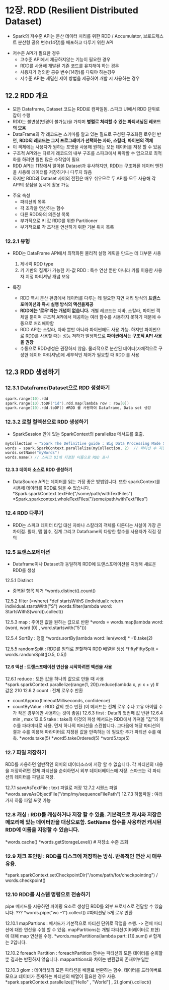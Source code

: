 # 12장. RDD (Resilient Distributed Dataset) 

- Spark의 저수준 API는 분산 데이터 처리를 위한 RDD / Accumulator, 브로드캐스트 분산형 공유 변수(14장)를 배포하고 다루기 위한 API

+ 저수준 API가 필요한 경우
  + 고수준 API에서 제공하지않는 기능이 필요한 경우
  + RDD를 사용해 개발된 기존 코드를 유지해야 하는 경우
  + 사용자가 정의한 공유 변수(14장)를 다뤄야 하는경우
  + 저수준 API는 세밀한 제어 방법을 제공하여 개발 시 사용하는 경우
  
## 12.2 RDD 개요

- 모든 Dataframe, Dataset 코드는 RDD로 컴파일됨. 스파크 UI에서 RDD 단위로 잡이 수행
- RDD는 불변성(변경이 불가능)을 가지며 **병렬로 처리할 수 있는 파티셔닝된 레코드의 모음**
- DataFrame의 각 레코드는 스키마를 알고 있는 필드로 구성된 구조화된 로우인 반면, **RDD의 레코드는 그저 프로그래머가 선택하는 자바, 스칼라, 파이썬의 객체**
- 이 객체에는 사용자가 원하는 포맷을 사용해 원하는 모든 데이터를 저장 할 수 있음
- 구조적 API와는 다르게 레코드의 내부 구조를 스파크에서 파악할 수 없으므로 최적화를 하려면 훨씬 많은 수작업이 필요
- RDD API는 11장에서 알아본 Dataset과 유사하지만, RDD는 구조화된 데이터 엔진을 사용해 데이터를 저장하거나 다루지 않음 
- 하지만 RDD와 Dataset 사이의 전환은 매우 쉬우므로 두 API를 모두 사용해 각 API의 장점을 동시에 활용 가능

+ 주요 속성
  + 파티션의 목록
  + 각 조각을 연산하는 함수
  + 다른 RDD와의 의존성 목록
  + 부가적으로 키 값 RDD를 위한 Partitioner 
  + 부가적으로 각 조각을 연산하기 위한 기본 위치 목록

### 12.2.1 유형
- RDD는 DataFrame API에서 최적화된 물리적 실행 계획을 만드는 데 대부분 사용
  1. 제네릭 RDD type
  2. 키 기반의 집계가 가능한 키-값 RDD : 특수 연산 뿐만 아니라 키를 이용한 사용자 지정 파티셔닝 개념 보유

- 특징
  - RDD 역시 분산 환경에서 데이터를 다루는 데 필요한 지연 처리 방식의 **트랜스포메이션과 즉시 실행 방식의 액션을제공**
  - **RDD에는 ‘로우’라는 개념이 없습니다.** 개별 레코드는 지바, 스칼라, 파이썬 객체일 뿐이며 구조적 API에서 제공하는 여러 함수를 시용하지 못하기 때문에 수동으로 처리해야함
  - RDD API는 스칼라, 자바 뿐만 아니라 파이썬에도 사용 가능. 하지만 파이썬으로 RDD를 사용할 때는 성능 저하가 발생하므로 **파이썬에서는 구조적 API 사용을 권장**
  - 수동으로 RDD생성은 권장하지 않음. 물리적으로 분산된 데이터(자체적으로 구성한 데이터 파티셔닝)에 세부적인 제어가 필요할 때 RDD 를 사용

## 12.3 RDD 생성하기

### 12.3.1 Dataframe/Dataset으로 RDD 생성하기
``` C
spark.range(10).rdd
spark.range(10).toDF("id").rdd.map(lambda row : row[0])
spark.range(10).rdd.toDF() #RDD 를 사용하여 Dataframe, Data set 생성
```
### 12.3.2 로컬 컬렉션으로 RDD 생성하기
- SparkSession 안에 있는 SparkContext의 parallelize 메서드를 호출.
``` C
myCollection = "Spark The Definitive guide : Big Data Processing Made Simple".split(" ")
words = spark.SparkContext.parallelize(myCollection, 2)  // 파티션 수 지정가능
words.setName("myWords")
words.name() // 스파크 UI에 지정한 이름으로 RDD 표시
```

#### 12.3.3 데이터 소스로 RDD 생성하기
- DataSource API는 데이터를 읽는 가장 좋은 방법입니다. 또한 sparkContext를 시용해 데이터를 RDD로 읽을 수 있습니다.
*Spark.sparkContext.textFile("/some/path/withTextFiles")
*Spark.sparkcontext.wholeTextFiles("/some/path/withTextFiles")

### 12.4 RDD 다루기
- RDD는 스피크 데이터 타입 대신 자바나 스칼라의 객체를 디룬디는 사실이 가장 큰 차이점. 필터, 맵 힘수, 집계 그리고 Dataframe의 다양한 함수를 사용자가 직접 정의

### 12.5 트랜스포메이션
- Dataframe이나 Dataset과 동일하게 RDD에 트랜스포메이션을 지정해 새로운 RDD를 생성

12.5.1 Distinct
- 중복된 항목 제거
*words.distinct().count()

12.5.2 filter (=where)
*def startsWithS (individual):
     return individual.startsWith("S")
words.filter(lambda word: StartsWithS(word)).collect()

12.5.3 map : 주어진 값을 원하는 값으로 반환
*words = words.map(lambda word: (word, word [0] , word.startswith("5")))

12.5.4 SortBy : 정렬
*words.sortBy(lambda word: len(word) * -1).take(2)

12.5.5 randomSplit : RDD를 임의로 분할하여 RDD 배열을 생성 
*fiftyFiftySplit = words.randomSplit([O.5, 0.5])

#### 12.6 액션 : 트랜스포메이션 연산을 시작하려면 액션을 사용
12.6.1 reduce : 모든 값을 하나의 값으로 만들 때 사용
*spark.sparkContext.parallelize(range(1, 20)).reduce(lambda x, y: x + y) # 값온 210
12.6.2 count : 전체 로우수 반환 
- countApprox(timeoutMilliseconds, confidence) 
- countByValue : RDD 값의 갯수 반환 (이 메서드는 전체 로우 수나 고유 아이템 수가 작은 경우에만 사용하는 것이 좋음)
12.6.3 first : Data의 첫번째 값 반환
12.6.4 min , max 
12.6.5 take : take와 이것의 파생 메서드는 RDD에서 가져올 "값"의 개수를 파라미터로 사용. 먼저 하나의 파티션을 스캔합니다. 그다음에 해당 파티션의 결과 수를 이용해 파라미터로
지정된 값을 만족하는 데 필요한 추가 파티션 수를 예측. 
*words.take(5)
*word5.takeOrdered(5)
*word5.top(5)

### 12.7 파일 저장하기
RDD를 사용하면 일반적인 의미의 데이터소스에 저장 할 수 없습니다. 각 파티션의 내용을 저장하려면 전체 파티션을 순회하면서 외부 데이터베이스에 저장. 스파크는 각 파티션의 데이터를 파일로 저장.

12.7.1 saveAsTextFile : text 파일로 저장
12.7.2 시퀀스 파일 *words.saveAsObjectFile("/tmp/my/sequenceFilePath")
12.7.3 하둡파일 : 여러가지 하둡 파일 포맷 가능

### 12.8 캐싱 : RDD를 캐싱하거나 저장 할 수 있음. 기본적으로 캐시와 저장은 메모리에 있는 데이터만을 대상으로함. SetName 함수를 사용하면 캐시된 RDD에 이름을 지정할 수 있습니다.
*words.cache()
*words.getStorageLevel() # 저장소 수준 조회

### 12.9 체크 포인팅 : RDD를 디스크에 저장하는 방식. 반복적인 연산 시 매우 유용.
*spark.sparkContext.setCheckpointDir("/some/path/for/checkpointing") / words.checkpoint()

### 12.10 RDD를 시스템 명령으로 전송하기
pipe 메서드를 시용하면 파이핑 요소로 생성된 RDD를 외부 프로세스로 전달할 수 있습니다. ???
*words.pipe("wc -1").collect() #파티션당 5개 로우 반환

12.10.1 mapPartions : 메서드가 기본적으로 파티션 단위로 작업을 수행. -> 전체 파티션에 대한 연산을 수행 할 수 있음. mapPartitions는 개별 파티션(이터레이터로 표현)에 대해 map 연산을 수행.
*words.mapPartitions(lambda part: [1]).sum() # 합계는 2입니다.

12.10.2 foreach Partition : foreachPartition 함수는 파티션의 모든 데이터를 순회할 뿐 결과는 반환하지 않습니다. mappartitions와 차이는 반환값의 존재여부일뿐

12.10.3 glom : 데이터셋의 모든 파티션을 배열로 변환하는 함수. 데이터를 드라이버로 모으고 데이터가 존재하는 파티션의 배열이 필요한 경우 사용.
*spark.sparkContext.parallelize(["Hello" , "World"] , 2).glom().collect() 


